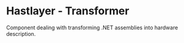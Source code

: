 # Hastlayer - Transformer

Component dealing with transforming .NET assemblies into hardware description.
